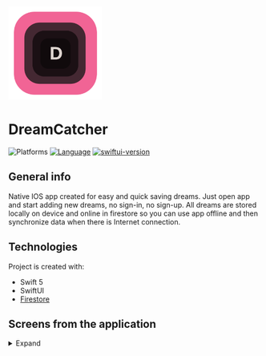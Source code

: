 
<img src="App/DreamCatcher/Assets.xcassets/icon.imageset/icon.png" width="186" alt="logo"/>

# DreamCatcher

![Platforms](https://img.shields.io/badge/Platform-iOS-green.svg?style=flat)
[![Language](https://img.shields.io/badge/Swift-5.0-FA7343.svg?logo=swift&style=flat)](https://developer.apple.com/swift/)
[![swiftui-version](https://img.shields.io/badge/SwiftUI--FA7343.svg?&style=flat)](https://developer.apple.com/documentation/swiftui)
## General info
Native IOS app created for easy and quick saving dreams. Just open app and start adding new dreams, no sign-in, no sign-up. All dreams are stored locally on device and online in firestore so you can use app offline and then synchronize data when there is Internet connection.

## Technologies
Project is created with:
* Swift 5
* SwiftUI
* [Firestore](https://firebase.google.com/docs/firestore)

## Screens from the application
<details>
  <summary>Expand</summary>
  <h2>Launch screen</h2>
  <p>
    <img src="./Screens/launch_screen.png" width="226">
  </p>
  
  <h2>Home tab</h2>
  <p>
    <img src="./Screens/home_tab_1.png" width="226">
    <img src="./Screens/home_tab_2.png" width="226">
  </p>
  
  <h2>Add tab</h2>
  <p>
    <img src="./Screens/add_tab.png" width="226">
  </p>
  
  <h2>Browse tab</h2>
  <p>
    <img src="./Screens/browse_tab.png" width="226">
  </p>
</details>
